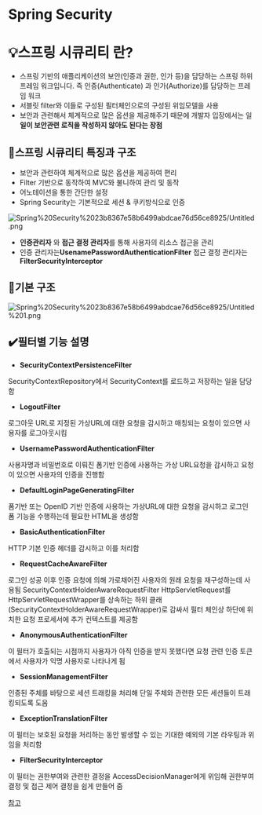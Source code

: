 # Spring Security

# 💡스프링 시큐리티 란?

- 스프링 기반의 애플리케이션의 보안(인증과 권한, 인가 등)을 담당하는 스프링 하위 프레임 워크입니다. 즉 인증(Authenticate) 과 인가(Authorize)를 담당하는 프레임 워크
- 서블릿 filter와 이들로 구성된 필터체인으로의 구성된 위임모델을 사용
- 보안과 관련해서 체계적으로 많은 옵션을 제공해주기 때문에 개발자 입장에서는 일**일이 보안관련 로직을 작성하지 않아도 된다는  장점**

## 🍎스프링 시큐리티 특징과 구조

- 보안과 관련하여 체계적으로 많은 옵션을 제공하여 편리
- Filter 기반으로 동작하여 MVC와 불니하여 관리 및 동작
- 어노테이션을 통한 간단한 설정
- Spring Security는 기본적으로 세션 & 쿠키방식으로 인증

![Spring%20Security%2023b8367e58b6499abdcae76d56ce8925/Untitled.png](Spring%20Security%2023b8367e58b6499abdcae76d56ce8925/Untitled.png)

- **인증관리자** 와 **접근 결정 관리자**를 통해 사용자의 리소스 접근을 관리
- 인증 관리자는**UsenamePasswordAuthenticationFilter** 접근 결정 관리자는**FilterSecurityInterceptor**

## 🍇기본 구조

![Spring%20Security%2023b8367e58b6499abdcae76d56ce8925/Untitled%201.png](Spring%20Security%2023b8367e58b6499abdcae76d56ce8925/Untitled%201.png)

## ✔️필터별 기능 설명

- **SecurityContextPersistenceFilter**

SecurityContextRepository에서 SecurityContext를 로드하고 저장하는 일을 담당함

- **LogoutFilter**

로그아웃 URL로 지정된 가상URL에 대한 요청을 감시하고 매칭되는 요청이 있으면 사용자를 로그아웃시킴

- **UsernamePasswordAuthenticationFilter**

사용자명과 비밀번호로 이뤄진 폼기반 인증에 사용하는 가상 URL요청을 감시하고 요청이 있으면 사용자의 인증을 진행함

- **DefaultLoginPageGeneratingFilter**

폼기반 또는 OpenID 기반 인증에 사용하는 가상URL에 대한 요청을 감시하고 로그인 폼 기능을 수행하는데 필요한 HTML을 생성함

- **BasicAuthenticationFilter**

HTTP 기본 인증 헤더를 감시하고 이를 처리함

- **RequestCacheAwareFilter**

로그인 성공 이후 인증 요청에 의해 가로채어진 사용자의 원래 요청을 재구성하는데 사용됨 SecurityContextHolderAwareRequestFilter HttpServletRequest를HttpServletRequestWrapper를 상속하는 하위 클래(SecurityContextHolderAwareRequestWrapper)로 감싸서 필터 체인상 하단에 위치한 요청 프로세서에 추가 컨텍스트를 제공함

- **AnonymousAuthenticationFilter**

이 필터가 호출되는 시점까지 사용자가 아직 인증을 받지 못했다면 요청 관련 인증 토큰에서 사용자가 익명 사용자로 나타나게 됨

- **SessionManagementFilter**

인증된 주체를 바탕으로 세션 트래킹을 처리해 단일 주체와 관련한 모든 세션들이 트래킹되도록 도움

- **ExceptionTranslationFilter**

이 필터는 보호된 요청을 처리하는 동안 발생할 수 있는 기대한 예외의 기본 라우팅과 위임을 처리함

- **FilterSecurityInterceptor**

이 필터는 권한부여와 관련한 결정을 AccessDecisionManager에게 위임해 권한부여 결정 및 접근 제어 결정을 쉽게 만들어 줌

[참고](https://devuna.tistory.com/55)